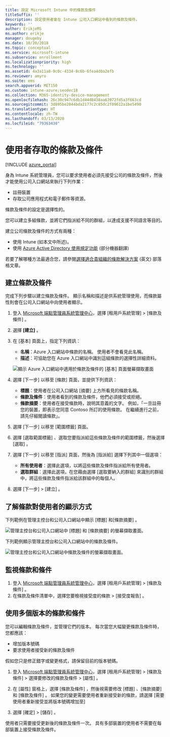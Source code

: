 ```yaml
---
title: 設定 Microsoft Intune 中的條款及條件
titleSuffix: ''
description: 設定使用者會在 Intune 公司入口網站中看到的條款及條件。
keywords: ''
author: ErikjeMS
ms.author: erikje
manager: dougeby
ms.date: 10/20/2018
ms.topic: conceptual
ms.service: microsoft-intune
ms.subservice: enrollment
ms.localizationpriority: high
ms.technology: ''
ms.assetid: 4a3a11a8-9c0c-4334-8c6b-6fea4d0a2efb
ms.reviewer: amyro
ms.suite: ems
search.appverid: MET150
ms.custom: intune-azure;seodec18
ms.collection: M365-identity-device-management
ms.openlocfilehash: 26c30c947c6db1d44d8438aa63972fd5a3f663cd
ms.sourcegitcommit: 3d895be2844bda2177c2c85dc2f09612a1be5490
ms.translationtype: HT
ms.contentlocale: zh-TW
ms.lasthandoff: 03/13/2020
ms.locfileid: "79363430"
---
```

# <a name="terms-and-conditions-for-user-access"></a>使用者存取的條款及條件

[!INCLUDE [azure_portal](../includes/azure_portal.md)]

身為 Intune 系統管理員，您可以要求使用者必須先接受公司的條款及條件，然後才能使用公司入口網站來執行下列作業：
- 註冊裝置
- 存取公司應用程式和電子郵件等資源。

條款及條件的設定是選擇性的。

您可以建立多組條款，並將它們指派給不同的群組，以達成支援不同語言等目的。

建立公司條款及條件的方式有兩種：
- 使用 Intune (如本文中所述)。
- 使用 [Azure Active Directory 使用規定功能](https://docs.microsoft.com/azure/active-directory/governance/active-directory-tou) \(部分機器翻譯\)

若要了解哪種方法最適合您，請參閱[選擇適合貴組織的條款解決方案](https://go.microsoft.com/fwlink/?linkid=2010506&clcid=0x409) \(英文\) 部落格文章。 

## <a name="create-terms-and-conditions"></a>建立條款及條件
完成下列步驟以建立條款及條件。 顯示名稱和描述是供系統管理使用，而條款屬性則會在公司入口網站中向使用者顯示。

1. 登入 [Microsoft 端點管理員系統管理中心](https://go.microsoft.com/fwlink/?linkid=2109431)，選擇 [租用戶系統管理]   > [條款及條件]  。
2. 選擇 **[建立]** 。
3. 在 [基本]  頁面上，指定下列資訊：

   - **名稱**：Azure 入口網站中條款的名稱。 使用者不會看見此名稱。
   - **描述**：可協助您在 Azure 入口網站中識別這組條款的選擇性詳細資料。

    ![顯示 Azure 入口網站中適用於條款及條件的 [基本] 頁面螢幕擷取畫面](./media/terms-and-conditions-create/terms-basics-page.png)

4. 選擇 [下一步]  以移至 [條款]  頁面，並提供下列資訊：

   - **標題**：使用者在公司入口網站 [摘要]  上方所看見的條款名稱。
   - **條款及條件**：使用者看到的條款及條件，他們必須接受或拒絕。
   - **條款摘要**：使用者在接受條款時，說明其意義的文字。 例如，「一旦註冊您的裝置，即表示您同意 Contoso 所訂的使用條款。 在繼續進行之前，請先仔細閱讀條款」。

5. 選擇 [下一步]  以移至 [範圍標籤]  頁面。

6. 選擇 [選取範圍標籤]  、選取您要指派給這些條款及條件的範圍標籤，然後選擇 [選取]  。 

7. 選擇 [下一步]  以移至 [指派]  頁面，然後為 [指派給]  選擇下列其中一個選項：
    - **所有使用者**：選擇此選項，以將這些條款及條件指派給所有使用者。
    - **選取群組**：選擇此選項，在您藉由選擇 [選取要納入的群組]  來識別的群組中，將這些條款及條件指派給該群組中的每個人。

8. 選擇 [下一步]   > [建立]  。

## <a name="see-how-terms-are-displayed-to-your-users"></a>了解條款對使用者的顯示方式
下列範例在管理主控台和公司入口網站中顯示 [標題]  和[條款摘要]  。

![管理主控台和公司入口網站中 [標題] 和 [條款摘要] 的螢幕擷取畫面。](./media/terms-and-conditions-create/terms-summary-terms.png)

下列範例顯示管理主控台和公司入口網站中的條款及條件。

![管理主控台和公司入口網站中條款及條件的螢幕擷取畫面。](./media/terms-and-conditions-create/terms-properties-terms.png)


## <a name="monitor-terms-and-conditions"></a>監視條款和條件

1. 登入 [Microsoft 端點管理員系統管理中心](https://go.microsoft.com/fwlink/?linkid=2109431)，選擇 [租用戶系統管理]   > [條款及條件]  。
2. 在條款及條件清單中，選擇您要檢視接受度的條款 > [接受度報告]  。

## <a name="work-with-multiple-versions-of-terms-and-conditions"></a>使用多個版本的條款和條件
您可以編輯條款及條件，並管理它們的版本。 每次當您大幅變更條款及條件時，您都應該：
- 增加版本號碼
- 要求使用者接受新的條款及條件

假如您只是修正錯字或變更格式，請保留目前的版本號碼。

1. 登入 [Microsoft 端點管理員系統管理中心](https://go.microsoft.com/fwlink/?linkid=2109431)，選擇 [租用戶系統管理]   > [條款及條件]  > 選擇要修改的條款及條件 > [屬性]  。

2. 在 [屬性]  窗格上，選擇 [條款及條件]  ，然後視需要修改 [標題]  、[條款摘要]  和 [條款及條件]  。 如果您的變更需要使用者重新接受新的條款，請選擇 [需要使用者重新接受並將版本號碼增加至] 

3. 選擇 [確定]   > [儲存]  。

使用者只需要接受更新後的條款及條件一次。 具有多部裝置的使用者不需要在每部裝置上接受條款及條件。
